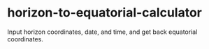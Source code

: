 # horizon-to-equatorial-calculator
 Input horizon coordinates, date, and time, and get back equatorial coordinates.
